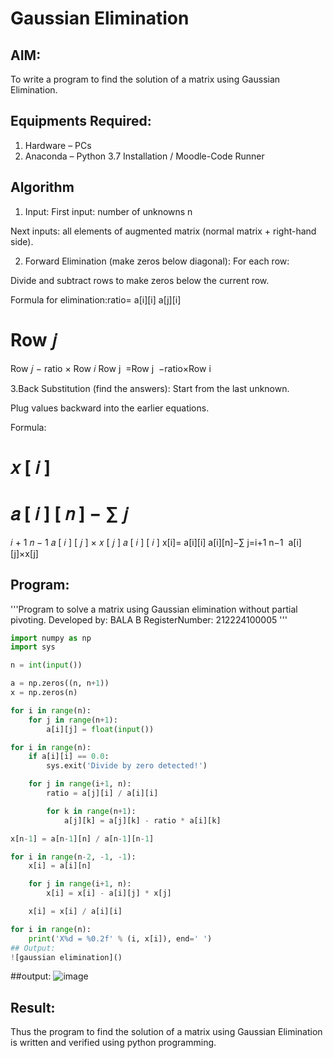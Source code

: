 # Gaussian Elimination

## AIM:
To write a program to find the solution of a matrix using Gaussian Elimination.

## Equipments Required:
1. Hardware – PCs
2. Anaconda – Python 3.7 Installation / Moodle-Code Runner

## Algorithm
1.  Input:
First input: number of unknowns n

Next inputs: all elements of augmented matrix (normal matrix + right-hand side).


2. Forward Elimination (make zeros below diagonal):
For each row:

Divide and subtract rows to make zeros below the current row.

Formula for elimination:ratio= 
a[i][i]
a[j][i]
​
 
Row
𝑗
=
Row
𝑗
−
ratio
×
Row
𝑖
Row 
j
​
 =Row 
j
​
 −ratio×Row 
i
​
 

3.Back Substitution (find the answers):
Start from the last unknown.

Plug values backward into the earlier equations.

Formula:

𝑥
[
𝑖
]
=
𝑎
[
𝑖
]
[
𝑛
]
−
∑
𝑗
=
𝑖
+
1
𝑛
−
1
𝑎
[
𝑖
]
[
𝑗
]
×
𝑥
[
𝑗
]
𝑎
[
𝑖
]
[
𝑖
]
x[i]= 
a[i][i]
a[i][n]−∑ 
j=i+1
n−1
​
 a[i][j]×x[j]


## Program:
'''Program to solve a matrix using Gaussian elimination without partial pivoting.
Developed by: BALA B
RegisterNumber: 212224100005
'''


~~~python
import numpy as np
import sys

n = int(input())

a = np.zeros((n, n+1))
x = np.zeros(n)

for i in range(n):
    for j in range(n+1):
        a[i][j] = float(input())

for i in range(n):
    if a[i][i] == 0.0:
        sys.exit('Divide by zero detected!')

    for j in range(i+1, n):
        ratio = a[j][i] / a[i][i]

        for k in range(n+1):
            a[j][k] = a[j][k] - ratio * a[i][k]

x[n-1] = a[n-1][n] / a[n-1][n-1]

for i in range(n-2, -1, -1):
    x[i] = a[i][n]

    for j in range(i+1, n):
        x[i] = x[i] - a[i][j] * x[j]

    x[i] = x[i] / a[i][i]

for i in range(n):
    print('X%d = %0.2f' % (i, x[i]), end=' ')
## Output:
![gaussian elimination]()
~~~
##output:
![image](https://github.com/user-attachments/assets/3cf27fab-65af-4860-824f-a8871b029e08)


## Result:
Thus the program to find the solution of a matrix using Gaussian Elimination is written and verified using python programming.


